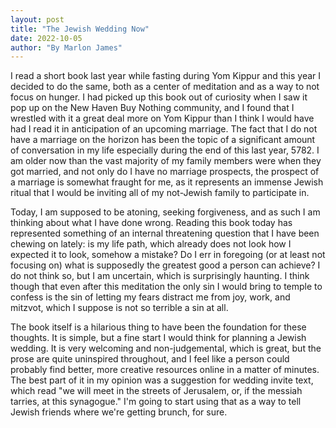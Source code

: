 ```yaml
---
layout: post
title: "The Jewish Wedding Now"
date: 2022-10-05
author: "By Marlon James"
---
```


I read a short book last year while fasting during Yom Kippur and this year I decided to do the same, both as a center of meditation and as a way to not focus on hunger. I had picked up this book out of curiosity when I saw it pop up on the New Haven Buy Nothing community, and I found that I wrestled with it a great deal more on Yom Kippur than I think I would have had I read it in anticipation of an upcoming marriage. The fact that I do not have a marriage on the horizon has been the topic of a significant amount of conversation in my life especially during the end of this last year, 5782. I am older now than the vast majority of my family members were when they got married, and not only do I have no marriage prospects, the prospect of a marriage is somewhat fraught for me, as it represents an immense Jewish ritual that I would be inviting all of my not-Jewish family to participate in.

Today, I am supposed to be atoning, seeking forgiveness, and as such I am thinking about what I have done wrong. Reading this book today has represented something of an internal threatening question that I have been chewing on lately: is my life path, which already does not look how I expected it to look, somehow a mistake? Do I err in foregoing (or at least not focusing on) what is supposedly the greatest good a person can achieve? I do not think so, but I am uncertain, which is surprisingly haunting. I think though that even after this meditation the only sin I would bring to temple to confess is the sin of letting my fears distract me from joy, work, and mitzvot, which I suppose is not so terrible a sin at all.

The book itself is a hilarious thing to have been the foundation for these thoughts. It is simple, but a fine start I would think for planning a Jewish wedding. It is very welcoming and non-judgemental, which is great, but the prose are quite uninspired throughout, and I feel like a person could probably find better, more creative resources online in a matter of minutes. The best part of it in my opinion was a suggestion for wedding invite text, which read "we will meet in the streets of Jerusalem, or, if the messiah tarries, at this synagogue." I'm going to start using that as a way to tell Jewish friends where we're getting brunch, for sure.
